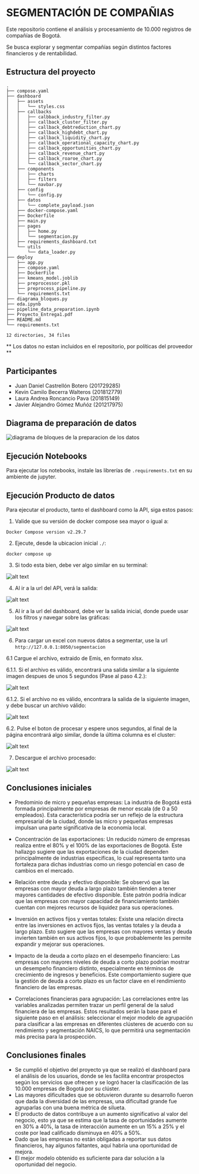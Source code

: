 # SEGMENTACIÓN DE COMPAÑIAS

Este repositorio contiene el análisis y procesamiento de 10.000 registros de compañías de Bogotá.

Se busca explorar y segmentar compañías según distintos factores financieros y de rentabilidad.

## Estructura del proyecto

```
.
├── compose.yaml
├── dashboard
│   ├── assets
│   │   └── styles.css
│   ├── callbacks
│   │   ├── calbback_industry_filter.py
│   │   ├── callback_cluster_filter.py
│   │   ├── callback_debtreduction_chart.py
│   │   ├── callback_highdebt_chart.py
│   │   ├── callback_liquidity_chart.py
│   │   ├── callback_operational_capacity_chart.py
│   │   ├── callback_opportunities_chart.py
│   │   ├── callback_revenue_chart.py
│   │   ├── callback_roaroe_chart.py
│   │   └── callback_sector_chart.py
│   ├── components
│   │   ├── charts
│   │   ├── filters
│   │   └── navbar.py
│   ├── config
│   │   └── config.py
│   ├── datos
│   │   └── complete_payload.json
│   ├── docker-compose.yaml
│   ├── Dockerfile
│   ├── main.py
│   ├── pages
│   │   ├── home.py
│   │   └── segmentacion.py
│   ├── requirements_dashboard.txt
│   └── utils
│       └── data_loader.py
├── deploy
│   ├── app.py
│   ├── compose.yaml
│   ├── DockerFile
│   ├── kmeans_model.joblib
│   ├── preprocessor.pkl
│   ├── preprocess_pipeline.py
│   └── requirements.txt
├── diagrama_bloques.py  
├── eda.ipynb
├── pipeline_data_preparation.ipynb
├── Proyecto_Entrega1.pdf
├── README.md
└── requirements.txt

12 directories, 34 files
```


** Los datos no estan incluidos en el repositorio, por políticas del proveedor **

## Participantes

- Juan Daniel Castrellón Botero (201729285)
- Kevin Camilo Becerra Walteros (201812779) 
- Laura Andrea Roncancio Pava (201815149)
- Javier Alejandro Gómez Muñóz (201217975)
 
## Diagrama de preparación de datos

![diagrama de bloques de la preparacion de los datos](images/diagrama_bloques.png)


## Ejecución Notebooks

Para ejecutar los notebooks, instale las librerías de `.requirements.txt` en su ambiente de jupyter.

## Ejecución Producto de datos

Para ejecutar el producto, tanto el dashboard como la API, siga estos pasos:  

1. Valide que su versión de docker compose sea mayor o igual a:

```
Docker Compose version v2.29.7
```
2. Ejecute, desde la ubicacion inicial `./`:

```
docker compose up
```

3. Si todo esta bien, debe ver algo similar en su terminal:

![alt text](images/image.png)

4. Al ir a la url del API, verá la salida:

![alt text](images/image-1.png)

5. Al ir a la url del dashboard, debe ver la salida inicial, donde puede usar los filtros y navegar sobre las gráficas:  

![alt text](images/image-2.png)

6. Para cargar un excel con nuevos datos a segmentar, use la url `http://127.0.0.1:8050/segmentacion`  

6.1 Cargue el archivo, extraido de Emis, en formato xlsx.  

6.1.1. Si el archivo es válido, encontrará una salida similar a la siguiente imagen despues de unos 5 segundos (Pase al paso 4.2.):  

![alt text](images/image-3.png)

6.1.2. Si el archivo no es válido, encontrara la salida de la siguiente imagen, y debe buscar un archivo válido:  

![alt text](images/image-4.png)

6.2. Pulse el boton de procesar y espere unos segundos, al final de la página encontrará algo similar, donde la última columna es el cluster:  

![alt text](images/image-5.png)

7. Descargue el archivo procesado:   

![alt text](images/image-6.png)


## Conclusiones iniciales

- Predominio de micro y pequeñas empresas: La industria de Bogotá está formada principalmente por empresas de menor escala (de 0 a 50 empleados). Esta característica podría ser un reflejo de la estructura empresarial de la ciudad, donde las micro y pequeñas empresas impulsan una parte significativa de la economía local.

- Concentración de las exportaciones: Un reducido número de empresas realiza entre el 80% y el 100% de las exportaciones de Bogotá. Este hallazgo sugiere que las exportaciones de la ciudad dependen principalmente de industrias específicas, lo cual representa tanto una fortaleza para dichas industrias como un riesgo potencial en caso de cambios en el mercado.

- Relación entre deuda y efectivo disponible: Se observó que las empresas con mayor deuda a largo plazo también tienden a tener mayores cantidades de efectivo disponible. Este patrón podría indicar que las empresas con mayor capacidad de financiamiento también cuentan con mejores recursos de liquidez para sus operaciones.

- Inversión en activos fijos y ventas totales: Existe una relación directa entre las inversiones en activos fijos, las ventas totales y la deuda a largo plazo. Esto sugiere que las empresas con mayores ventas y deuda invierten también en sus activos fijos, lo que probablemente les permite expandir y mejorar sus operaciones.

- Impacto de la deuda a corto plazo en el desempeño financiero: Las empresas con mayores niveles de deuda a corto plazo podrían mostrar un desempeño financiero distinto, especialmente en términos de crecimiento de ingresos y beneficios. Este comportamiento sugiere que la gestión de deuda a corto plazo es un factor clave en el rendimiento financiero de las empresas.

- Correlaciones financieras para agrupación: Las correlaciones entre las variables analizadas permiten trazar un perfil general de la salud financiera de las empresas. Estos resultados serán la base para el siguiente paso en el análisis: seleccionar el mejor modelo de agrupación para clasificar a las empresas en diferentes clústeres de acuerdo con su rendimiento y segmentación NAICS, lo que permitirá una segmentación más precisa para la prospección.

## Conclusiones finales

- Se cumplió el objetivo del proyecto ya que se realizó el dashboard para el análisis de los usuarios, donde se les facilita encontrar prospectos según los servicios que ofrecen y se logró hacer la clasificación de las 10.000 empresas de Bogotá por su clúster.
- Las mayores dificultades que se obtuvieron durante su desarrollo fueron que dada la diversidad de las empresas, una dificultad grande fue agruparlas con una buena métrica de silueta.
- El producto de datos contribuye a un aumento significativo al valor del negocio, esto ya que se estima que la tasa de oportunidades aumente en 30% a 40%, la tasa de interacción aumente en un 15% a 25% y el coste por lead calificado disminuya en 40% a 50%.
- Dado que las empresas no están obligadas a reportar sus datos financieros, hay algunos faltantes, aquí habría una oportunidad de mejora.
- El mejor modelo obtenido es suficiente para dar solución a la oportunidad del negocio.


